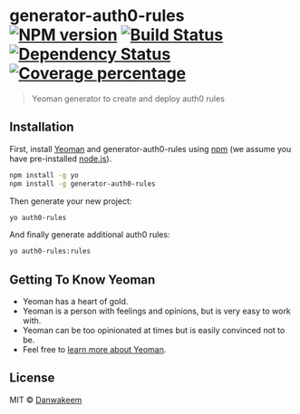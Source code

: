 # generator-auth0-rules [![NPM version][npm-image]][npm-url] [![Build Status][travis-image]][travis-url] [![Dependency Status][daviddm-image]][daviddm-url] [![Coverage percentage][coveralls-image]][coveralls-url]
> Yeoman generator to create and deploy auth0 rules 

## Installation

First, install [Yeoman](http://yeoman.io) and generator-auth0-rules using [npm](https://www.npmjs.com/) (we assume you have pre-installed [node.js](https://nodejs.org/)).

```bash
npm install -g yo
npm install -g generator-auth0-rules
```

Then generate your new project:

```bash
yo auth0-rules
```

And finally generate additional auth0 rules:

```bash
yo auth0-rules:rules
```

## Getting To Know Yeoman

 * Yeoman has a heart of gold.
 * Yeoman is a person with feelings and opinions, but is very easy to work with.
 * Yeoman can be too opinionated at times but is easily convinced not to be.
 * Feel free to [learn more about Yeoman](http://yeoman.io/).

## License

MIT © [Danwakeem](https://www.danwakeem.com)


[npm-image]: https://badge.fury.io/js/generator-auth0-rules.svg
[npm-url]: https://npmjs.org/package/generator-auth0-rules
[travis-image]: https://travis-ci.com/Danwakeem/generator-auth0-rules.svg?branch=master
[travis-url]: https://travis-ci.com/Danwakeem/generator-auth0-rules
[daviddm-image]: https://david-dm.org/Danwakeem/generator-auth0-rules.svg?theme=shields.io
[daviddm-url]: https://david-dm.org/Danwakeem/generator-auth0-rules
[coveralls-image]: https://coveralls.io/repos/Danwakeem/generator-auth0-rules/badge.svg
[coveralls-url]: https://coveralls.io/r/Danwakeem/generator-auth0-rules
